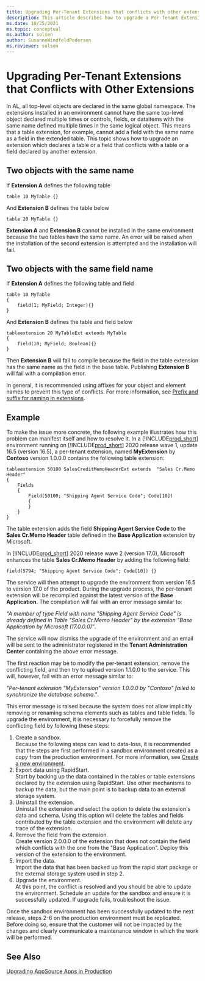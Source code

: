```yaml
---
title: Upgrading Per-Tenant Extensions that conflicts with other extensions
description: This article describes how to upgrade a Per-Tenant Extension that contains table or a table field that conflicts with another extension in Dynamics 365 Business Central.
ms.date: 10/25/2021
ms.topic: conceptual
ms.author: solsen
author: SusanneWindfeldPedersen
ms.reviewer: solsen
---
```


# Upgrading Per-Tenant Extensions that Conflicts with Other Extensions

In AL, all top-level objects are declared in the same global namespace. The extensions installed in an environment cannot have the same top-level object declared multiple times or controls, fields, or dataitems with the same name defined multiple times in the same logical object. This means that a table extension, for example, cannot add a field with the same name as a field in the extended table. This topic shows how to upgrade an extension which declares a table or a field that conflicts with a table or a field declared by another extension.

## Two objects with the same name

If **Extension A** defines the following table

```al
table 10 MyTable {}
```

And **Extension B** defines the table below

```al
table 20 MyTable {}
```

**Extension A** and **Extension B** cannot be installed in the same environment because the two tables have the same name. An error will be raised when the installation of the second extension is attempted and the installation will fail.

## Two objects with the same field name

If **Extension A** defines the following table and field

```al
table 10 MyTable 
{
	field(1; MyField; Integer){}
}
```

And **Extension B** defines the table and field below

```al
tableextension 20 MyTableExt extends MyTable
{
	field(10; MyField; Boolean){}
}
```

Then **Extension B** will fail to compile because the field in the table extension has the same name as the field in the base table. Publishing **Extension B** will fail with a compilation error.

In general, it is recommended using affixes for your object and element names to prevent this type of conflicts. For more information, see [Prefix and suffix for naming in extensions](../compliance/apptest-prefix-suffix.md).

## Example

To make the issue more concrete, the following example illustrates how this problem can manifest itself and how to resolve it. In a [!INCLUDE[prod_short](../includes/prod_short.md)] environment running on [!INCLUDE[prod_short](../includes/prod_short.md)] 2020 release wave 1, update 16.5 (version 16.5), a per-tenant extension, named **MyExtension** by **Contoso** version 1.0.0.0 contains the following table extension:

```al
tableextension 50100 SalesCreditMemoHeaderExt extends  "Sales Cr.Memo Header"
{
	Fields
	{
		Field(50100; "Shipping Agent Service Code"; Code[10])
		{
		}
	}
}
```

The table extension adds the field **Shipping Agent Service Code** to the **Sales Cr.Memo Header** table defined in the **Base Application** extension by Microsoft.

In [!INCLUDE[prod_short](../includes/prod_short.md)] 2020 release wave 2 (version 17.0), Microsoft enhances the table **Sales Cr.Memo Header** by adding the following field:

```al
field(5794; "Shipping Agent Service Code"; Code[10]) {}
```

The service will then attempt to upgrade the environment from version 16.5 to version 17.0 of the product. During the upgrade process, the per-tenant extension will be recompiled against the latest version of the **Base Application**. The compilation will fail with an error message similar to:  

*"A member of type Field with name "Shipping Agent Service Code" is already defined in Table "Sales Cr.Memo Header" by the extension "Base Application by Microsoft (17.0.0.0)"*. 

The service will now dismiss the upgrade of the environment and an email will be sent to the administrator registered in the **Tenant Administration Center** containing the above error message.

The first reaction may be to modify the per-tenant extension, remove the conflicting field, and then try to upload version 1.1.0.0 to the service. This will, however, fail with an error message similar to:  

*"Per-tenant extension "MyExtension" version 1.0.0.0 by "Contoso" failed to synchronize the database schema."*.

This error message is raised because the system does not allow implicitly removing or renaming schema elements such as tables and table fields. To upgrade the environment, it is necessary to forcefully remove the conflicting field by following these steps:

1. Create a sandbox.  
    Because the following steps can lead to data-loss, it is recommended that the steps are first performed in a sandbox environment created as a *copy* from the production environment. For more information, see [Create a new environment](../administration/tenant-admin-center-environments.md#create-a-new-environment).
2. Export data using RapidStart.  
    Start by backing up the data contained in the tables or table extensions declared by the extension using RapidStart. Use other mechanisms to backup the data, but the main point is to backup data to an external storage system.
3. Uninstall the extension.  
    Uninstall the extension and select the option to delete the extension's data and schema. Using this option will delete the tables and fields contributed by the table extension and the environment will delete any trace of the extension.
4. Remove the field from the extension.  
    Create version 2.0.0.0 of the extension that does not contain the field which conflicts with the one from the "Base Application". Deploy this version of the extension to the environment.
5. Import the data.  
    Import the data that has been backed up from the rapid start package or the external storage system used in step 2.
6. Upgrade the environment.  
    At this point, the conflict is resolved and you should be able to update the environment. Schedule an update for the sandbox and ensure it is successfully updated. If upgrade fails, troubleshoot the issue.

Once the sandbox environment has been successfully updated to the next release, steps 2-6 on the production environment must be replicated. Before doing so, ensure that the customer will not be impacted by the changes and clearly communicate a maintenance window in which the work will be performed.

## See Also

[Upgrading AppSource Apps in Production](../developer/devenv-upgrade-appsource-app-in-prod.md)